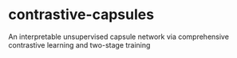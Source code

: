 # contrastive-capsules
An interpretable unsupervised capsule network via comprehensive contrastive learning and two-stage training
